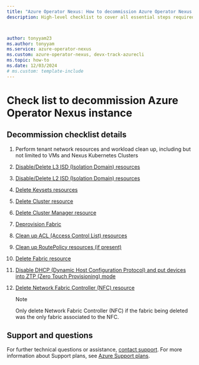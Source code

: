 ```yaml
---
title: "Azure Operator Nexus: How to decommission Azure Operator Nexus instance checklist"
description: High-level checklist to cover all essential steps required for decommissioning Azure Operator Nexus instance.



author: tonyyam23
ms.author: tonyyam
ms.service: azure-operator-nexus
ms.custom: azure-operator-nexus, devx-track-azurecli
ms.topic: how-to
ms.date: 12/03/2024
# ms.custom: template-include
---
```


# Check list to decommission Azure Operator Nexus instance
## Decommission checklist details

1. Perform tenant network resources and workload clean up, including but not limited to VMs and Nexus Kubernetes Clusters

2. [Disable/Delete L3 ISD (Isolation Domain) resources](./howto-delete-layer-3-isolation-domains.md)

3. [Disable/Delete L2 ISD (Isolation Domain) resources](./howto-configure-isolation-domain.md#delete-l2-isolation-domain)

4. [Delete Keysets resources](./howto-baremetal-bmc-ssh.md#deleting-a-bmc-keyset)

5. [Delete Cluster resource](./howto-configure-cluster.md#delete-a-cluster)

6. [Delete Cluster Manager resource](./howto-cluster-manager.md#delete-cluster-manager)

7. [Deprovision Fabric](./howto-configure-network-fabric.md#deleting-fabric)

8. [Clean up ACL (Access Control List) resources](./howto-delete-access-control-list-network-to-network-interconnect.md)

9. [Clean up RoutePolicy resources (if present)](./how-to-route-policy.md#delete-route-policy)

10. [Delete Fabric resource](./howto-configure-network-fabric.md#deleting-fabric)

11. [Disable DHCP (Dynamic Host Configuration Protocol) and put devices into ZTP (Zero Touch Provisioning) mode](./howto-platform-prerequisites.md#default-setup-for-other-devices-installed)

12. [Delete Network Fabric Controller (NFC) resource](./howto-configure-network-fabric-controller.md#delete-network-fabric-controller)
    
    > [!NOTE]
    > Only delete Network Fabric Controller (NFC) if the fabric being deleted was the only fabric associated to the NFC.

## Support and questions
For further technical questions or assistance, [contact support](https://portal.azure.com/?#blade/Microsoft_Azure_Support/HelpAndSupportBlade). For more information about Support plans, see [Azure Support plans](https://azure.microsoft.com/support/plans/response/).
